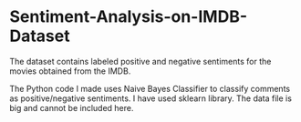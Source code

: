 # Sentiment-Analysis-on-IMDB-Dataset

The dataset contains labeled positive and negative sentiments for the movies obtained from the IMDB. 

The Python code I made uses Naive Bayes Classifier to classify comments as positive/negative sentiments. I have used sklearn library.
The data file is big and cannot be included here. 
